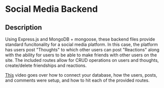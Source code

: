 # Social Media Backend

## Description

Using Express.js and MongoDB + mongoose, these backend files provide standard funcitonality for a social media platform. In this case, the platform has users post "Thoughts" to which other users can post "Reactions" along with the ability for users to be able to make friends with other users on the site. The included routes allow for CRUD operations on users and thoughts, create/delete friendships and reactions.

[This](https://drive.google.com/file/d/1R3-lZquPM8szmHMHV__rWu7ieM5QqX7q/view?usp=sharing) video goes over how to connect your database, how the users, posts, and comments were setup, and how to hit each of the provided routes.  
